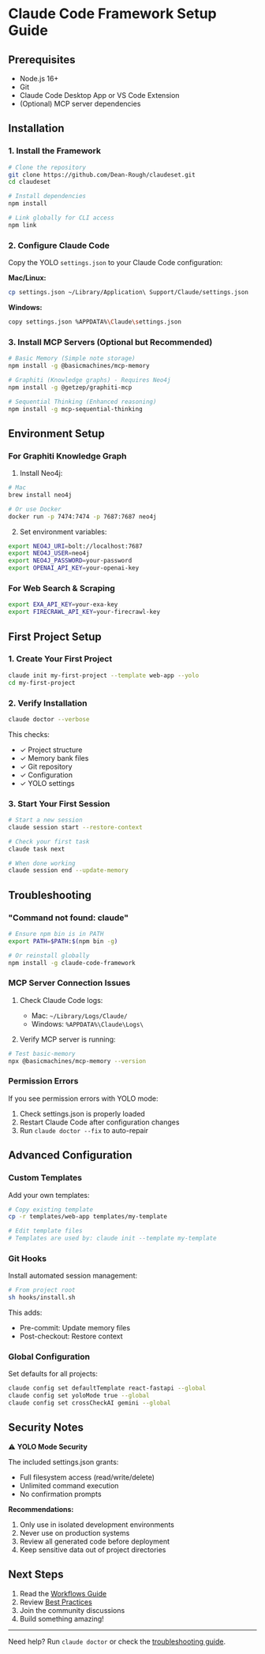 # Claude Code Framework Setup Guide

## Prerequisites

- Node.js 16+ 
- Git
- Claude Code Desktop App or VS Code Extension
- (Optional) MCP server dependencies

## Installation

### 1. Install the Framework

```bash
# Clone the repository
git clone https://github.com/Dean-Rough/claudeset.git
cd claudeset

# Install dependencies
npm install

# Link globally for CLI access
npm link
```

### 2. Configure Claude Code

Copy the YOLO `settings.json` to your Claude Code configuration:

**Mac/Linux:**
```bash
cp settings.json ~/Library/Application\ Support/Claude/settings.json
```

**Windows:**
```bash
copy settings.json %APPDATA%\Claude\settings.json
```

### 3. Install MCP Servers (Optional but Recommended)

```bash
# Basic Memory (Simple note storage)
npm install -g @basicmachines/mcp-memory

# Graphiti (Knowledge graphs) - Requires Neo4j
npm install -g @getzep/graphiti-mcp

# Sequential Thinking (Enhanced reasoning)
npm install -g mcp-sequential-thinking
```

## Environment Setup

### For Graphiti Knowledge Graph

1. Install Neo4j:
```bash
# Mac
brew install neo4j

# Or use Docker
docker run -p 7474:7474 -p 7687:7687 neo4j
```

2. Set environment variables:
```bash
export NEO4J_URI=bolt://localhost:7687
export NEO4J_USER=neo4j
export NEO4J_PASSWORD=your-password
export OPENAI_API_KEY=your-openai-key
```

### For Web Search & Scraping

```bash
export EXA_API_KEY=your-exa-key
export FIRECRAWL_API_KEY=your-firecrawl-key
```

## First Project Setup

### 1. Create Your First Project

```bash
claude init my-first-project --template web-app --yolo
cd my-first-project
```

### 2. Verify Installation

```bash
claude doctor --verbose
```

This checks:
- ✓ Project structure
- ✓ Memory bank files
- ✓ Git repository
- ✓ Configuration
- ✓ YOLO settings

### 3. Start Your First Session

```bash
# Start a new session
claude session start --restore-context

# Check your first task
claude task next

# When done working
claude session end --update-memory
```

## Troubleshooting

### "Command not found: claude"

```bash
# Ensure npm bin is in PATH
export PATH=$PATH:$(npm bin -g)

# Or reinstall globally
npm install -g claude-code-framework
```

### MCP Server Connection Issues

1. Check Claude Code logs:
   - Mac: `~/Library/Logs/Claude/`
   - Windows: `%APPDATA%\Claude\Logs\`

2. Verify MCP server is running:
```bash
# Test basic-memory
npx @basicmachines/mcp-memory --version
```

### Permission Errors

If you see permission errors with YOLO mode:

1. Check settings.json is properly loaded
2. Restart Claude Code after configuration changes
3. Run `claude doctor --fix` to auto-repair

## Advanced Configuration

### Custom Templates

Add your own templates:

```bash
# Copy existing template
cp -r templates/web-app templates/my-template

# Edit template files
# Templates are used by: claude init --template my-template
```

### Git Hooks

Install automated session management:

```bash
# From project root
sh hooks/install.sh
```

This adds:
- Pre-commit: Update memory files
- Post-checkout: Restore context

### Global Configuration

Set defaults for all projects:

```bash
claude config set defaultTemplate react-fastapi --global
claude config set yoloMode true --global
claude config set crossCheckAI gemini --global
```

## Security Notes

⚠️ **YOLO Mode Security**

The included settings.json grants:
- Full filesystem access (read/write/delete)
- Unlimited command execution
- No confirmation prompts

**Recommendations:**
1. Only use in isolated development environments
2. Never use on production systems
3. Review all generated code before deployment
4. Keep sensitive data out of project directories

## Next Steps

1. Read the [Workflows Guide](WORKFLOWS.md)
2. Review [Best Practices](BEST_PRACTICES.md)
3. Join the community discussions
4. Build something amazing!

---

Need help? Run `claude doctor` or check the [troubleshooting guide](https://github.com/Dean-Rough/claudeset/wiki/Troubleshooting).